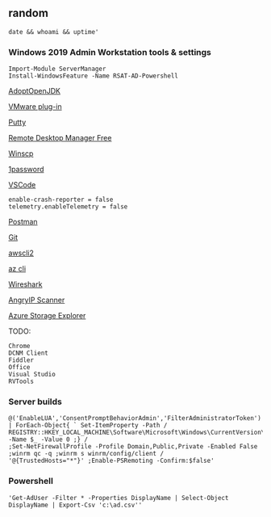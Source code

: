 ## random

	date && whoami && uptime'

### Windows 2019 Admin Workstation tools & settings
	
	Import-Module ServerManager
	Install-WindowsFeature -Name RSAT-AD-Powershell

[AdoptOpenJDK](https://adoptopenjdk.net/?variant=openjdk15&jvmVariant=hotspot)

[VMware plug-in](http://vsphereclient.vmware.com/vsphereclient/VMware-EnhancedAuthenticationPlugin-6.7.0.exe)

[Putty](https://the.earth.li/~sgtatham/putty/latest/w64/putty-64bit-0.74-installer.msi)

[Remote Desktop Manager Free](https://cdn.devolutions.net/download/Setup.RemoteDesktopManagerFree.2020.3.23.0.msi)

[Winscp](https://winscp.net/download/WinSCP-5.17.9-Setup.exe)

[1password](https://app-updates.agilebits.com/download/OPW7)

[VSCode](https://code.visualstudio.com/docs/?dv=win64)

	enable-crash-reporter = false
	telemetry.enableTelemetry = false

[Postman](https://dl.pstmn.io/download/latest/win64)

[Git](https://github.com/git-for-windows/git/releases/download/v2.29.2.windows.3/Git-2.29.2.3-64-bit.exe)

[awscli2](https://awscli.amazonaws.com/AWSCLIV2.msi)

[az cli](https://aka.ms/installazurecliwindows)

[Wireshark](https://1.na.dl.wireshark.org/win64/Wireshark-win64-3.4.2.exe)

[AngryIP Scanner](https://github.com/angryip/ipscan/releases/download/3.7.3/ipscan-3.7.3-setup.exe)

[Azure Storage Explorer](https://go.microsoft.com/fwlink/?LinkId=708343&clcid=0x409)

TODO:

	Chrome
	DCNM Client
	Fiddler
	Office
	Visual Studio
	RVTools

### Server builds

	@('EnableLUA','ConsentPromptBehaviorAdmin','FilterAdministratorToken') | ForEach-Object{ ` Set-ItemProperty -Path /
	REGISTRY::HKEY_LOCAL_MACHINE\Software\Microsoft\Windows\CurrentVersion\Policies\System -Name $_ -Value 0 ;} /
	;Set-NetFirewallProfile -Profile Domain,Public,Private -Enabled False ;winrm qc -q ;winrm s winrm/config/client /
	'@{TrustedHosts="*"}' ;Enable-PSRemoting -Confirm:$false'

### Powershell
	'Get-AdUser -Filter * -Properties DisplayName | Select-Object DisplayName | Export-Csv 'c:\ad.csv''
